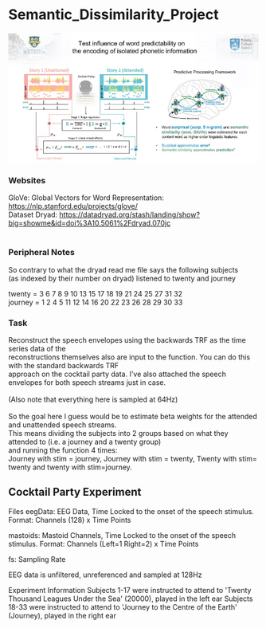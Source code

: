# Semantic_Dissimilarity_Project

![This is an image](https://github.com/kevinprinsloo/Semantic_Dissimilarity_Project/blob/master/Semantic_decoding_methods_size.jpg)

### Websites
GloVe: Global Vectors for Word Representation: https://nlp.stanford.edu/projects/glove/<br/> 
Dataset Dryad: https://datadryad.org/stash/landing/show?big=showme&id=doi%3A10.5061%2Fdryad.070jc<br/>
<br/>
### Peripheral Notes
So contrary to what the dryad read me file says the following subjects<br/> 
 (as indexed by their number on dryad) listened to twenty and journey<br/> 

twenty = 3     6     7     8     9    10    13    15    17    18    19    21    24    25    27    31    32<br/> 
journey =  1     2     4     5    11    12    14    16    20    22    23    26    28    29    30    33<br/> 
### Task
Reconstruct the speech envelopes using the backwards TRF as the time series data of the<br/> 
reconstructions themselves also are input to the function. You can do this with the standard backwards TRF<br/> 
approach on the cocktail party data. I've also attached the speech envelopes for both speech streams just in case.<br/>  
(Also note that everything here is sampled at 64Hz)<br/> 
<br/> 
So the goal here I guess would be to estimate beta weights for the attended and unattended speech streams.<br/> 
 This means dividing the subjects into 2 groups based on what they attended to (i.e. a journey and a twenty group)<br/> 
 and running the function 4 times:<br/> 
 Journey with stim = journey,  Journey with stim = twenty,  Twenty with stim= twenty and twenty with stim=journey.<br/> 
 
 ## Cocktail Party Experiment

Files
eegData: EEG Data, Time Locked to the onset of the speech stimulus.   
Format: Channels (128) x Time Points

mastoids: Mastoid Channels, Time Locked to the onset of the speech stimulus. 
Format: Channels (Left=1 Right=2) x Time Points

fs: Sampling Rate 

EEG data is unfiltered, unreferenced and sampled at 128Hz

Experiment Information
Subjects 1-17 were instructed to attend to 'Twenty Thousand Leagues Under the Sea' (20000), played in the left ear
Subjects 18-33 were instructed to attend to 'Journey to the Centre of the Earth' (Journey), played in the right ear
